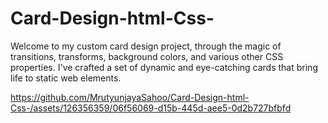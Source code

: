 # Card-Design-html-Css-
Welcome to my custom card design project, through the magic of transitions, transforms, background colors, and various other CSS properties. I've crafted a set of dynamic and eye-catching cards that bring life to static web elements.

https://github.com/MrutyunjayaSahoo/Card-Design-html-Css-/assets/126356359/06f56069-d15b-445d-aee5-0d2b727bfbfd


